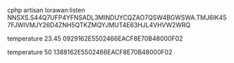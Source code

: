 cphp artisan lorawan:listen
NNSXS.S44Q7UFP4YFNSADL3MINDUYCQZAO7QSW4BGWSWA.TMJ6IK457FJWIVMJY26D4ZNH5QTKZMQYJMUT4E63HJL4VHVW2WRQ

temperature 23.45
0929162E5502466EACF8E70B48000F02

temperature 50
1388162E5502466EACF8E70B48000F02


